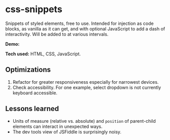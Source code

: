 # css-snippets
Snippets of styled elements, free to use. Intended for injection as code blocks, as vanilla as it can get, and with optional JavaScript to add a dash of interactivity. Will be added to at various intervals.

**Demo:**

**Tech used:** HTML, CSS, JavaScript.

## Optimizations
1. Refactor for greater responsiveness especially for narrowest devices.
2. Check accessibility. For one example, select dropdown is not currently keyboard accessible.

## Lessons learned
- Units of measure (relative vs. absolute) and `position` of parent-child elements can interact in unexpected ways. 
- The dev tools view of JSFiddle is surprisingly noisy.
